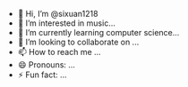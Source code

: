 - 👋 Hi, I’m @sixuan1218
- 👀 I’m interested in music...
- 🌱 I’m currently learning computer science...
- 💞️ I’m looking to collaborate on ...
- 📫 How to reach me ...
- 😄 Pronouns: ...
- ⚡ Fun fact: ...

<!---
sixuan1218/sixuan1218 is a ✨ special ✨ repository because its `README.md` (this file) appears on your GitHub profile.
You can click the Preview link to take a look at your changes.
--->
